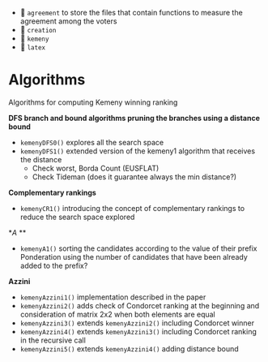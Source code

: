 - :file_folder: `agreement` to store the files that contain functions to measure the agreement among the voters
- :file_folder: `creation`
- :file_folder: `kemeny`
- :file_folder: `latex`

# Algorithms

Algorithms for computing Kemeny winning ranking
 
**DFS branch and bound algorithms pruning the branches using a distance bound**

- `kemenyDFS0()` explores all the search space
- `kemenyDFS1()` extended version of the kemeny1 algorithm that receives the distance
  - Check worst, Borda Count (EUSFLAT)
  - Check Tideman (does it guarantee always the min distance?)

**Complementary rankings**

- `kemenyCR1()` introducing the concept of complementary rankings to reduce the search space explored

**A* **

- `kemenyA1()` sorting the candidates according to the value of their prefix
Ponderation using the number of candidates that have been already added to the prefix?

**Azzini**

- `kemenyAzzini1()` implementation described in the paper
- `kemenyAzzini2()` adds check of Condorcet ranking at the beginning and consideration of matrix 2x2 when both elements are equal
- `kemenyAzzini3()` extends `kemenyAzzini2()` including Condorcet winner
- `kemenyAzzini4()` extends `kemenyAzzini3()` including Condorcet ranking in the recursive call
- `kemenyAzzini5()` extends `kemenyAzzini4()` adding distance bound

